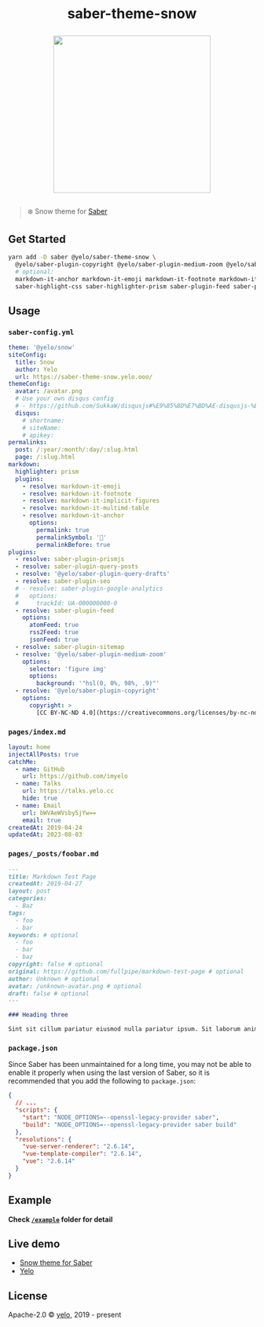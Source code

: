 <h1 align="center">
  <p>saber-theme-snow</p>
  <p><img src="https://vip2.loli.io/2023/08/03/jawJrbAZno8z3Ss.png" width="320" /></p>
</h1>

> ❄️ Snow theme for [Saber](https://saber.egoist.dev/)

## Get Started

```bash
yarn add -D saber @yelo/saber-theme-snow \
  @yelo/saber-plugin-copyright @yelo/saber-plugin-medium-zoom @yelo/saber-plugin-query-drafts \
  # optional:
  markdown-it-anchor markdown-it-emoji markdown-it-footnote markdown-it-implicit-figures markdown-it-multimd-table \
  saber-highlight-css saber-highlighter-prism saber-plugin-feed saber-plugin-google-analytic saber-plugin-prismjs saber-plugin-query-posts saber-plugin-seo saber-plugin-sitem
```

## Usage

### `saber-config.yml`

```yaml
theme: '@yelo/snow'
siteConfig:
  title: Snow
  author: Yelo
  url: https://saber-theme-snow.yelo.ooo/
themeConfig:
  avatar: /avatar.png
  # Use your own disqus config
  # - https://github.com/SukkaW/disqusjs#%E9%85%8D%E7%BD%AE-disqusjs-%E5%8F%82%E6%95%B0
  disqus:
    # shortname:
    # siteName:
    # apikey:
permalinks:
  post: /:year/:month/:day/:slug.html
  page: /:slug.html
markdown:
  highlighter: prism
  plugins:
    - resolve: markdown-it-emoji
    - resolve: markdown-it-footnote
    - resolve: markdown-it-implicit-figures
    - resolve: markdown-it-multimd-table
    - resolve: markdown-it-anchor
      options:
        permalink: true
        permalinkSymbol: '📎'
        permalinkBefore: true
plugins:
  - resolve: saber-plugin-prismjs
  - resolve: saber-plugin-query-posts
  - resolve: '@yelo/saber-plugin-query-drafts'
  - resolve: saber-plugin-seo
  # - resolve: saber-plugin-google-analytics
  #   options:
  #     trackId: UA-000000000-0
  - resolve: saber-plugin-feed
    options:
      atomFeed: true
      rss2Feed: true
      jsonFeed: true
  - resolve: saber-plugin-sitemap
  - resolve: '@yelo/saber-plugin-medium-zoom'
    options:
      selector: 'figure img'
      options:
        background: '"hsl(0, 0%, 98%, .9)"'
  - resolve: '@yelo/saber-plugin-copyright'
    options:
      copyright: >
        [CC BY-NC-ND 4.0](https://creativecommons.org/licenses/by-nc-nd/4.0/deed.zh) &copy; [Snow](https://saber-theme-snow.yelo.ooo)
```

### `pages/index.md`

```yaml
layout: home
injectAllPosts: true
catchMe:
  - name: GitHub
    url: https://github.com/imyelo
  - name: Talks
    url: https://talks.yelo.cc
    hide: true
  - name: Email
    url: bWVAeWVsby5jYw==
    email: true
createdAt: 2019-04-24
updatedAt: 2023-08-03
```

### `pages/_posts/foobar.md`

```markdown
---
title: Markdown Test Page
createdAt: 2019-04-27
layout: post
categories:
  - Baz
tags:
  - foo
  - bar
keywords: # optional
  - foo
  - bar
  - baz
copyright: false # optional
original: https://github.com/fullpipe/markdown-test-page # optional
author: Unknown # optional
avatar: /unknown-avatar.png # optional
draft: false # optional
---

### Heading three

Sint sit cillum pariatur eiusmod nulla pariatur ipsum. Sit laborum anim qui mollit tempor pariatur nisi minim dolor. Aliquip et adipisicing sit sit fugiat commodo id sunt. Nostrud enim ad commodo incididunt cupidatat in ullamco ullamco Lorem cupidatat velit enim et Lorem. Ut laborum cillum laboris fugiat culpa sint irure do reprehenderit culpa occaecat. Exercitation esse mollit tempor magna aliqua in occaecat aliquip veniam reprehenderit nisi dolor in laboris dolore velit.
```

### `package.json`

Since Saber has been unmaintained for a long time, you may not be able to enable it properly when using the last version of Saber, so it is recommended that you add the following to `package.json`:

```json
{
  // ...
  "scripts": {
    "start": "NODE_OPTIONS=--openssl-legacy-provider saber",
    "build": "NODE_OPTIONS=--openssl-legacy-provider saber build"
  },
  "resolutions": {
    "vue-server-renderer": "2.6.14",
    "vue-template-compiler": "2.6.14",
    "vue": "2.6.14"
  }
}
```

## Example

**Check [`/example`](./example/) folder for detail**

## Live demo

- [Snow theme for Saber](https://saber-theme-snow.yelo.ooo)
- [Yelo](https://yelo.cc)

## License

Apache-2.0 &copy; [yelo](https://github.com/imyelo), 2019 - present

